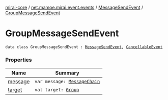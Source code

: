 [mirai-core](../../../index.md) / [net.mamoe.mirai.event.events](../../index.md) / [MessageSendEvent](../index.md) / [GroupMessageSendEvent](./index.md)

# GroupMessageSendEvent

`data class GroupMessageSendEvent : `[`MessageSendEvent`](../index.md)`, `[`CancellableEvent`](../../../net.mamoe.mirai.event/-cancellable-event/index.md)

### Properties

| Name | Summary |
|---|---|
| [message](message.md) | `var message: `[`MessageChain`](../../../net.mamoe.mirai.message.data/-message-chain/index.md) |
| [target](target.md) | `val target: `[`Group`](../../../net.mamoe.mirai.contact/-group/index.md) |
